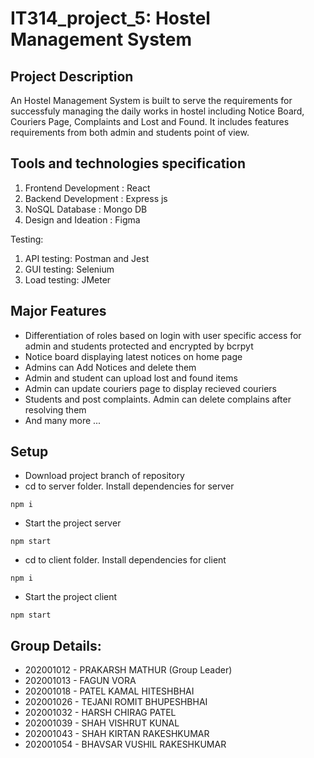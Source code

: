 # IT314_project_5: Hostel Management System

## Project Description
An Hostel Management System is built to serve the requirements for successfuly managing the daily works in hostel including Notice Board, Couriers Page, Complaints and Lost and Found. It includes features requirements from both admin and students point of view. 

## Tools and technologies specification
1. Frontend Development : React
2. Backend Development : Express js
3. NoSQL Database : Mongo DB
4. Design and Ideation : Figma

Testing:
1. API testing: Postman and Jest
2. GUI testing: Selenium
3. Load testing: JMeter

## Major Features
- Differentiation of roles based on login with user specific access for admin and students protected and encrypted by bcrpyt
- Notice board displaying latest notices on home page
- Admins can Add Notices and delete them
- Admin and student can upload lost and found items
- Admin can update couriers page to display recieved couriers
- Students and post complaints. Admin can delete complains after resolving them
- And many more ...

## Setup
- Download project branch of repository
- cd to server folder. Install dependencies for server
```
npm i
```
- Start the project server
``` 
npm start
```
- cd to client folder. Install dependencies for client
```
npm i
```
- Start the project client
``` 
npm start
```

## Group Details:
- 202001012	-	PRAKARSH MATHUR (Group Leader)
- 202001013	-	FAGUN VORA
- 202001018	- PATEL KAMAL HITESHBHAI
- 202001026	-	TEJANI ROMIT BHUPESHBHAI
- 202001032	-	HARSH CHIRAG PATEL
- 202001039	-	SHAH VISHRUT KUNAL
- 202001043	-	SHAH KIRTAN RAKESHKUMAR
- 202001054	-	BHAVSAR VUSHIL RAKESHKUMAR
